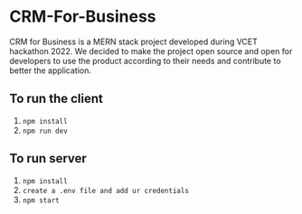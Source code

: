 # CRM-For-Business
CRM for Business is a MERN stack project developed during VCET hackathon 2022. We decided to make the project open source and open for developers to use the product according to their needs and contribute to better the application.
 
## To run the client 
1. `npm install`
2. `npm run dev`
## To run server
1. `npm install`
2. `create a .env file and add ur credentials`
3. `npm start`
